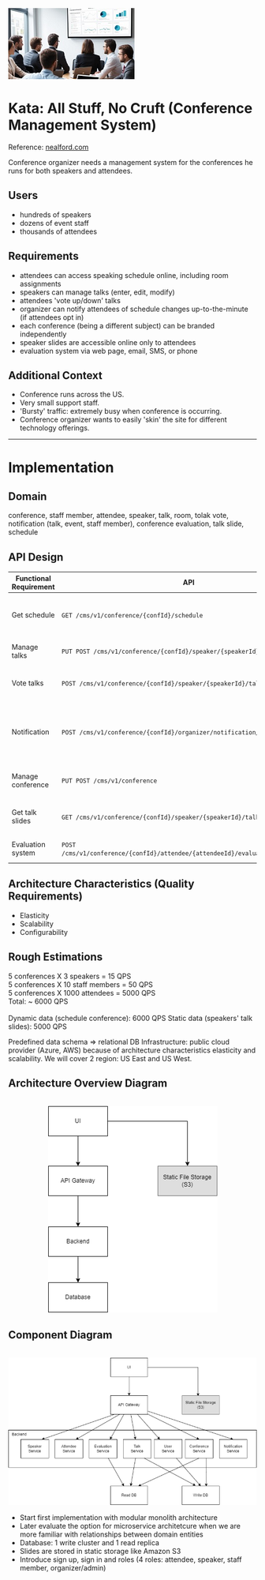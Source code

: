 
<img src="/all-stuff-no-cruft/resources/all-stuff-no-cruft-logo-thumbnail.jpg" />

# Kata: All Stuff, No Cruft (Conference Management System)
Reference: [nealford.com](https://nealford.com/katas/kata?id=AllStuffNoCruft) 

Conference organizer needs a management system for the conferences he runs for both speakers and attendees.

## Users
- hundreds of speakers
- dozens of event staff
- thousands of attendees

## Requirements
- attendees can access speaking schedule online, including room assignments
- speakers can manage talks (enter, edit, modify)
- attendees 'vote up/down' talks
- organizer can notify attendees of schedule changes up-to-the-minute (if attendees opt in)
- each conference (being a different subject) can be branded independently
- speaker slides are accessible online only to attendees
- evaluation system via web page, email, SMS, or phone

## Additional Context
- Conference runs across the US.
- Very small support staff.
- 'Bursty' traffic: extremely busy when conference is occurring.
- Conference organizer wants to easily 'skin' the site for different technology offerings.

***

# Implementation

## Domain
conference, staff member, attendee, speaker, talk, room, tolak vote, notification (talk, event, staff member), conference evaluation, talk slide, schedule

## API Design
| Functional Requirement | API | Description |
|----------|-----------------------------|----------|
| Get schedule  | `GET /cms/v1/conference/{confId}/schedule` | Get a schedule for concrete conference |
| Manage talks | `PUT POST /cms/v1/conference/{confId}/speaker/{speakerId}/talk` | Speaker manages talks |
|Vote talks|`POST /cms/v1/conference/{confId}/speaker/{speakerId}/talk/{talkId}/vote`|Attendees vote up/dpwn talks|
|Notification|`POST /cms/v1/conference/{confId}/organizer/notification/attendees`| Organizer notifies attendees about conference schedule changes |
| Manage conference | `PUT POST /cms/v1/conference` | Create, modify, rebrand conference |
|Get talk slides|`GET /cms/v1/conference/{confId}/speaker/{speakerId}/talk/{talkId}/slides`|Attendees gets speaker slides|
|Evaluation system|`POST /cms/v1/conference/{confId}/attendee/{attendeeId}/evaluation/questionare`|Attendee evaluates a conference|

## Architecture Characteristics (Quality Requirements)
- Elasticity
- Scalability
- Configurability

## Rough Estimations
5 conferences X 3 speakers = 15 QPS <br/>
5 conferences X 10 staff members = 50 QPS <br/>
5 conferences X 1000 attendees = 5000 QPS <br/>
Total: ~ 6000 QPS <br/>
 <br/>
 Dynamic data (schedule conference): 6000 QPS
 Static data (speakers' talk slides): 5000 QPS

 Predefined data schema => relational DB
 Infrastructure: public cloud provider (Azure, AWS) because of architecture characteristics elasticity and scalability. We will cover 2 region: US East and US West.
 
 ## Architecture Overview Diagram

<p align="center">
  <br/>
  <img src="/all-stuff-no-cruft/resources/Kata-AllStuffNoCruft-Architecture-Overview-Diagram.png" />
  <br/>
</p>

 ## Component Diagram

<p align="center">
  <br/>
  <img src="/all-stuff-no-cruft/resources/Kata-AllStuffNoCruft-Component-Diagram.png" />
  <br/>
</p>
 
- Start first implementation with modular monolith architecture 
- Later evaluate the option for microservice architetcure when we are more familiar with relationships between domain entities
- Database: 1 write cluster and 1 read replica
- Slides are stored in static storage like Amazon S3
- Introduce sign up, sign in and roles (4 roles: attendee, speaker, staff member, organizer/admin)
